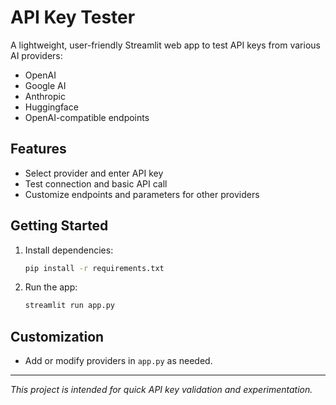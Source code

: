 # API Key Tester

A lightweight, user-friendly Streamlit web app to test API keys from various AI providers:
- OpenAI
- Google AI
- Anthropic
- Huggingface
- OpenAI-compatible endpoints

## Features
- Select provider and enter API key
- Test connection and basic API call
- Customize endpoints and parameters for other providers

## Getting Started

1. Install dependencies:
   ```bash
   pip install -r requirements.txt
   ```
2. Run the app:
   ```bash
   streamlit run app.py
   ```

## Customization
- Add or modify providers in `app.py` as needed.

---

*This project is intended for quick API key validation and experimentation.*
